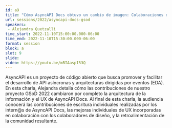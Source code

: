 ```yaml
---
id: a9
title: "Cómo AsyncAPI Docs obtuvo un cambio de imagen: Colaboraciones de GSoD 2022"
url: sessions/2022/asyncapi-docs-gsod 
speakers:
 - Alejandra Quetzalli
time_start: 2022-11-10T15:00:00.000-06:00
time_end: 2022-11-10T15:30:00.000-06:00
format: session
block: a
slot: 9
slide:
video: https://youtu.be/mBIAaspI53Q
---
```


AsyncAPI es un proyecto de código abierto que busca promover y facilitar el desarrollo de API asíncronas y arquitecturas dirigidas por eventos (EDA). En esta charla, Alejandra detalla cómo las contribuciones de nuestro proyecto GSoD 2022 cambiaron por completo la arquitectura de la información y el UX de AsyncAPI Docs. Al final de esta charla, la audiencia conocerá las contribuciones de escritura individuales realizadas por los intern@s de AsyncAPI Docs, las mejoras individuales de UX incorporadas en colaboración con los colaboradores de diseño, y la retroalimentación de la comunidad resultante.